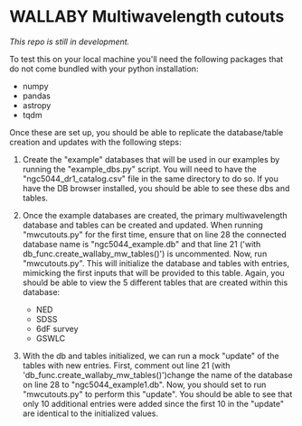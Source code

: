 # WALLABY Multiwavelength cutouts

*This repo is still in development.*

To test this on your local machine you'll need the following packages that do not come bundled with your python installation:
- numpy
- pandas
- astropy
- tqdm

Once these are set up, you should be able to replicate the database/table creation and updates with the following steps:

1. Create the "example" databases that will be used in our examples by running the "example_dbs.py" script. You will need to have the "ngc5044_dr1_catalog.csv" file in the same directory to do so. If you have the DB browser installed, you should be able to see these dbs and tables.

2. Once the example databases are created, the primary multiwavelength database and tables can be created and updated. When running "mwcutouts.py" for the first time, ensure that on line 28 the connected database name is "ngc5044_example.db" and that line 21 ('with db_func.create_wallaby_mw_tables()') is uncommented. Now, run "mwcutouts.py". This will initialize the database and tables with entries, mimicking the first inputs that will be provided to this table. Again, you should be able to view the 5 different tables that are created within this database:
     - NED
     - SDSS
     - 6dF survey
     - GSWLC

3. With the db and tables initialized, we can run a mock "update" of the tables with new entries. First, comment out line 21 (with 'db_func.create_wallaby_mw_tables()')change the name of the database on line 28 to "ngc5044_example1.db". Now, you should set to run "mwcutouts.py" to perform this "update". You should be able to see that only 10 additional entries were added since the first 10 in the "update" are identical to the initialized values.
